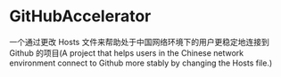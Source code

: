 # GitHubAccelerator
一个通过更改 Hosts 文件来帮助处于中国网络环境下的用户更稳定地连接到 Github 的项目(A project that helps users in the Chinese network environment connect to Github more stably by changing the Hosts file.)
